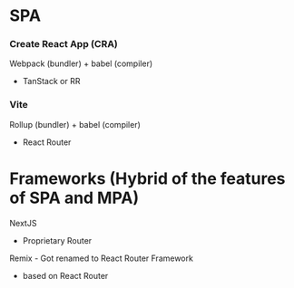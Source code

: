 # SPA

### Create React App (CRA)

Webpack (bundler) + babel (compiler)

- TanStack or RR

### Vite

Rollup (bundler) + babel (compiler)

- React Router

# Frameworks (Hybrid of the features of SPA and MPA)

NextJS

- Proprietary Router

Remix - Got renamed to React Router Framework

- based on React Router
